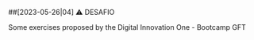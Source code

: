 ##[2023-05-26|04] ⚠️ DESAFIO

 Some exercises proposed by the Digital Innovation One - Bootcamp GFT

